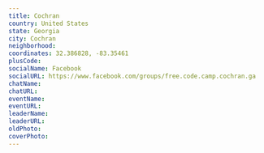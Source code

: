 ```yaml
---
title: Cochran
country: United States
state: Georgia
city: Cochran
neighborhood: 
coordinates: 32.386828, -83.35461
plusCode:
socialName: Facebook
socialURL: https://www.facebook.com/groups/free.code.camp.cochran.ga
chatName:
chatURL:
eventName:
eventURL:
leaderName:
leaderURL:
oldPhoto: 
coverPhoto:
---
```

